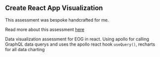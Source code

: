 ## Create React App Visualization

This assessment was bespoke handcrafted for me.

Read more about this assessment [here](https://react.eogresources.com)

Data visualization assessment for EOG in react.
Using apollo for calling GraphQL data querys and uses the apollo react hook `useQuery()`,
recharts for all data charting
